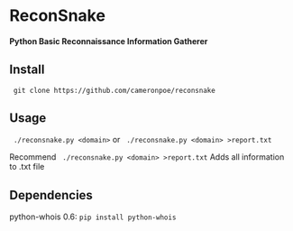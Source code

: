 # ReconSnake
#### Python Basic Reconnaissance Information Gatherer

## Install

` git clone https://github.com/cameronpoe/reconsnake`

## Usage

` ./reconsnake.py <domain>` or ` ./reconsnake.py <domain> >report.txt`

Recommend ` ./reconsnake.py <domain> >report.txt` Adds all information to .txt file

## Dependencies

python-whois 0.6: `pip install python-whois`
